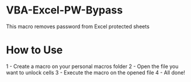 # VBA-Excel-PW-Bypass
This macro removes password from Excel protected sheets

# How to Use
1 - Create a macro on your personal macros folder
2 - Open the file you want to unlock cells
3 - Execute the macro on the opened file
4 - All done!
